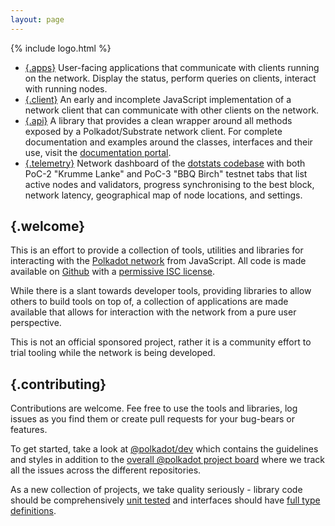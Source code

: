 ```yaml
---
layout: page
---
```


{% include logo.html %}

<div class="index grid colors"></div>

- [{.apps}](/apps.html) User-facing applications that communicate with clients running on the network. Display the status, perform queries on clients, interact with running nodes.
- [{.client}](client.html) An early and incomplete JavaScript implementation of a network client that can communicate with other clients on the network.
- [{.api}](https://github.com/polkadot-js/api) A library that provides a clean wrapper around all methods exposed by a Polkadot/Substrate network client. For complete documentation and examples around the classes, interfaces and their use, visit the [documentation portal](https://polkadot.js.org/api).
- [{.telemetry}](https://telemetry.polkadot.io) Network dashboard of the [dotstats codebase](https://github.com/polkadot-js/dotstats) with both PoC-2 "Krumme Lanke" and PoC-3 "BBQ Birch" testnet tabs that list active nodes and validators, progress synchronising to the best block, network latency, geographical map of node locations, and settings.

## {.welcome}

This is an effort to provide a collection of tools, utilities and libraries for interacting with the [Polkadot network](https://polkadot.network) from JavaScript. All code is made available on [Github](https://github.com/polkadot-js/) with a [permissive ISC license](https://en.wikipedia.org/wiki/ISC_license).

While there is a slant towards developer tools, providing libraries to allow others to build tools on top of, a collection of applications are made available that allows for interaction with the network from a pure user perspective.

This is not an official sponsored project, rather it is a community effort to trial tooling while the network is being developed.

## {.contributing}

Contributions are welcome. Fee free to use the tools and libraries, log issues as you find them or create pull requests for your bug-bears or features.

To get started, take a look at [@polkadot/dev](https://github.com/polkadot-js/dev#readme) which contains the guidelines and styles in addition to the [overall @polkadot project board](https://github.com/orgs/polkadot-js/projects/1) where we track all the issues across the different repositories.

As a new collection of projects, we take quality seriously - library code should be comprehensively [unit tested](https://facebook.github.io/jest/) and interfaces should have [full type definitions](http://typescriptlang.org).
